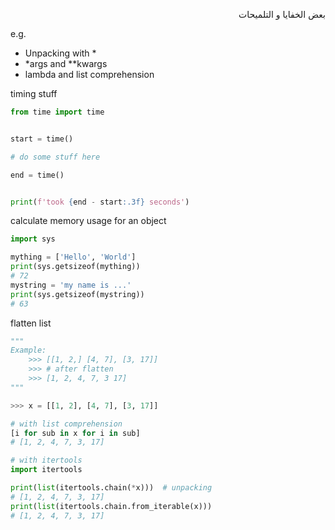 


<div dir="rtl" lang="ar">


بعض الخفايا و التلميحات


</div>


e.g.

- Unpacking with *
- *args and **kwargs
- lambda and list comprehension


timing stuff


```python
from time import time


start = time()

# do some stuff here

end = time()


print(f'took {end - start:.3f} seconds')

```

calculate memory usage for an object

```python
import sys

mything = ['Hello', 'World']
print(sys.getsizeof(mything))
# 72
mystring = 'my name is ...'
print(sys.getsizeof(mystring))
# 63
```

flatten list

```python
"""
Example:
    >>> [[1, 2,] [4, 7], [3, 17]]
    >>> # after flatten
    >>> [1, 2, 4, 7, 3 17]
"""

>>> x = [[1, 2], [4, 7], [3, 17]]

# with list comprehension
[i for sub in x for i in sub]
# [1, 2, 4, 7, 3, 17]

# with itertools 
import itertools

print(list(itertools.chain(*x)))  # unpacking
# [1, 2, 4, 7, 3, 17]
print(list(itertools.chain.from_iterable(x)))
# [1, 2, 4, 7, 3, 17]
```